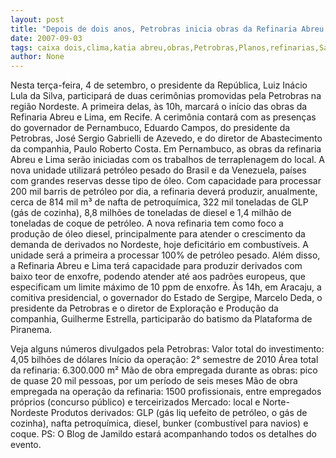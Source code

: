 ```yaml
---
layout: post
title: "Depois de dois anos, Petrobras inicia obras da Refinaria Abreu e Lima, em Suape"
date: 2007-09-03
tags: caixa dois,clima,katia abreu,obras,Petrobras,Planos,refinarias,Santa Cruz do Capibaribe
author: None
---
```

Nesta ter&ccedil;a-feira, 4 de setembro, o presidente da Rep&uacute;blica, Luiz In&aacute;cio Lula da Silva, participar&aacute; de duas cerim&ocirc;nias promovidas pela Petrobras na regi&atilde;o Nordeste. A primeira delas, &agrave;s 10h, marcar&aacute; o in&iacute;cio das obras da Refinaria Abreu e Lima, em Recife. A cerim&ocirc;nia contar&aacute; com as presen&ccedil;as do governador de Pernambuco, Eduardo Campos, do presidente da Petrobras, Jos&eacute; Sergio Gabrielli de Azevedo, e do diretor de Abastecimento da companhia, Paulo Roberto Costa. 
Em Pernambuco, as obras da refinaria Abreu e Lima ser&atilde;o iniciadas com os trabalhos de terraplenagem do local. A nova unidade utilizar&aacute; petr&oacute;leo pesado do Brasil e da Venezuela, pa&iacute;ses com grandes reservas desse tipo de &oacute;leo. 
Com capacidade para processar 200 mil barris de petr&oacute;leo por dia, a refinaria dever&aacute; produzir, anualmente, cerca de 814 mil m&sup3; de nafta de petroqu&iacute;mica, 322 mil toneladas de GLP (g&aacute;s de cozinha), 8,8 milh&otilde;es de toneladas de diesel e 1,4 milh&atilde;o de toneladas de coque de petr&oacute;leo.
A nova refinaria tem como foco a produ&ccedil;&atilde;o de &oacute;leo diesel, principalmente para atender o crescimento da demanda de derivados no Nordeste, hoje deficit&aacute;rio em combust&iacute;veis. A unidade ser&aacute; a primeira a processar 100% de petr&oacute;leo pesado. Al&eacute;m disso, a Refinaria Abreu e Lima ter&aacute; capacidade para produzir derivados com baixo teor de enxofre, podendo atender at&eacute; aos padr&otilde;es europeus, que especificam um limite m&aacute;ximo de 10 ppm de enxofre.
&Agrave;s 14h, em Aracaju, a comitiva presidencial, o governador do Estado de Sergipe, Marcelo Deda, o presidente da Petrobras e o diretor de Explora&ccedil;&atilde;o e Produ&ccedil;&atilde;o da companhia, Guilherme Estrella, participar&atilde;o do batismo da Plataforma de Piranema.

Veja alguns n&uacute;meros divulgados pela Petrobras:
Valor total do investimento: 4,05 bilh&otilde;es de d&oacute;lares
In&iacute;cio da opera&ccedil;&atilde;o: 2&deg; semestre de 2010
&Aacute;rea total da refinaria: 6.300.000 m&sup2;
M&atilde;o de obra empregada durante as obras: pico de quase 20 mil pessoas, por um
per&iacute;odo de seis meses
M&atilde;o de obra empregada na opera&ccedil;&atilde;o da refinaria: 1500 profissionais, entre
empregados pr&oacute;prios (concurso p&uacute;blico) e terceirizados
Mercado: local e Norte-Nordeste
Produtos derivados: GLP (g&aacute;s liq uefeito de petr&oacute;leo, o g&aacute;s de cozinha), nafta petroqu&iacute;mica, diesel, bunker (combust&iacute;vel para navios) e coque. 
PS: O Blog de Jamildo estar&aacute; acompanhando todos os detalhes do evento. 